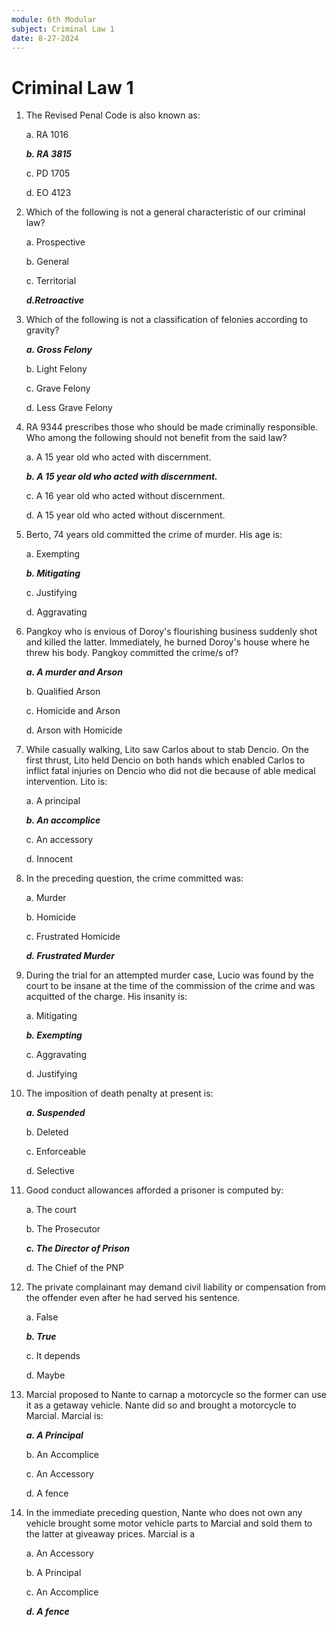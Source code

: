 ```yaml
---
module: 6th Modular
subject: Criminal Law 1
date: 8-27-2024
---
```


# Criminal Law 1

1. The Revised Penal Code is also known as:

   a. RA 1016

   **_b. RA 3815_**

   c. PD 1705

   d. EO 4123

2. Which of the following is not a general characteristic of our criminal law?

   a. Prospective

   b. General

   c. Territorial

   **_d.Retroactive_**

3. Which of the following is not a classification of felonies according to gravity?

   **_a. Gross Felony_**

   b. Light Felony

   c. Grave Felony

   d. Less Grave Felony

4. RA 9344 prescribes those who should be made criminally responsible. Who among the following should not benefit from the said law?

   a. A 15 year old who acted with discernment.

   **_b. A 15 year old who acted with discernment._**

   c. A 16 year old who acted without discernment.

   d. A 15 year old who acted without discernment.

5. Berto, 74 years old committed the crime of murder. His age is:

   a. Exempting

   **_b. Mitigating_**

   c. Justifying

   d. Aggravating

6. Pangkoy who is envious of Doroy's flourishing business suddenly shot and killed the latter. Immediately, he burned Doroy's house where he threw his body. Pangkoy committed the crime/s of?

   **_a. A murder and Arson_**

   b. Qualified Arson

   c. Homicide and Arson

   d. Arson with Homicide

7. While casually walking, Lito saw Carlos about to stab Dencio. On the first thrust, Lito held Dencio on both hands which enabled Carlos to inflict fatal injuries on Dencio who did not die because of able medical intervention. Lito is:

   a. A principal

   **_b. An accomplice_**

   c. An accessory

   d. Innocent

8. In the preceding question, the crime committed was:

   a. Murder

   b. Homicide

   c. Frustrated Homicide

   **_d. Frustrated Murder_**

9. During the trial for an attempted murder case, Lucio was found by the court to be insane at the time of the commission of the crime and was acquitted of the charge. His insanity is:

   a. Mitigating

   **_b. Exempting_**

   c. Aggravating

   d. Justifying

10. The imposition of death penalty at present is:

    **_a. Suspended_**

    b. Deleted

    c. Enforceable

    d. Selective

11. Good conduct allowances afforded a prisoner is computed by:

    a. The court

    b. The Prosecutor

    **_c. The Director of Prison_**

    d. The Chief of the PNP

12. The private complainant may demand civil liability or compensation from the offender even after he had served his sentence.

    a. False

    **_b. True_**

    c. It depends

    d. Maybe

13. Marcial proposed to Nante to carnap a motorcycle so the former can use it as a getaway vehicle. Nante did so and brought a motorcycle to Marcial. Marcial is:

    **_a. A Principal_**

    b. An Accomplice

    c. An Accessory

    d. A fence

14. In the immediate preceding question, Nante who does not own any vehicle brought some motor vehicle parts to Marcial and sold them to the latter at giveaway prices. Marcial is a

    a. An Accessory

    b. A Principal

    c. An Accomplice

    **_d. A fence_**
